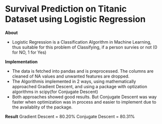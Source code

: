 # Survival Prediction on Titanic Dataset using Logistic Regression

**About**
- Logistic Regression is a Classification Algorithm in Machine Learning, 
thus suitable for this problem of Classifying, if a person survies or not
(0 for NO, 1 for Yes) 

**Implementation**
- The data is fetched into pandas and is preprocessed. The columns 
are cleaned of NA values and unwanted features are dropped.
- The Algorithmis implemented in 2 ways, using mathematically approached
Gradient Descent, and using a package with optization algorithms in scipy(for Conjugate Descent)
- Both approaches showed good results. But Conjugate Descent was way faster when optimization was in process
and easier to implement due to the availablity of the package.

**Result**
Gradient Descent = 80.20% 
Conjugate Descent =  80.31%